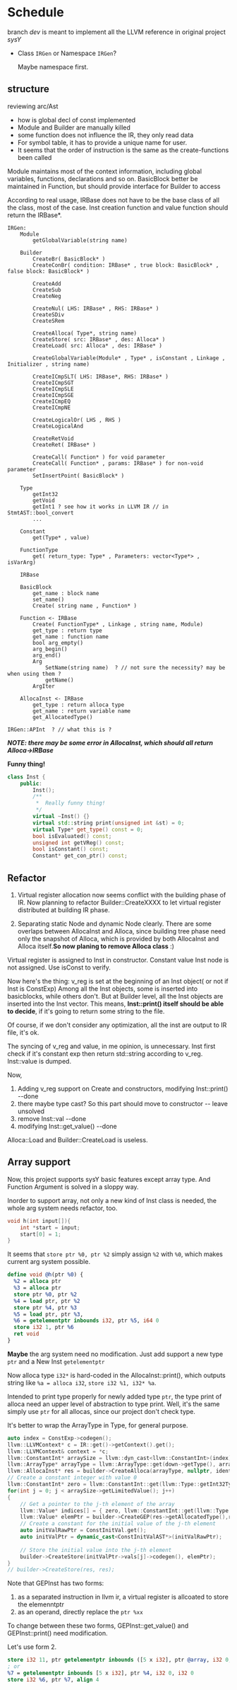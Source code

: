 # Schedule

branch *dev* is meant to implement all the LLVM reference in original project *sysY*

- Class `IRGen` or Namespace `IRGen`?

  Maybe namespace first.

## structure

reviewing arc/Ast

- how is global decl of const implemented
- Module and Builder are manually killed
- some function does not influence the IR, they only read data
- For symbol table, it has to provide a unique name for user.
- It seems that the order of instruction is the same as the create-functions been called

Module maintains most of the context information, including global variables, functions, declarations and so on.
BasicBlock better be maintained in Function, but should provide interface for Builder to access

According to real usage, IRBase does not have to be the base class of all the class, most of the case.
Inst creation function and value function should return the IRBase*.

```text
IRGen:
    Module
        getGlobalVariable(string name)
        
    Builder
        CreateBr( BasicBlock* )
        CreateConBr( condition: IRBase* , true block: BasicBlock* , false block: BasicBlock* )
        
        CreateAdd
        CreateSub
        CreateNeg
        
        CreateNul( LHS: IRBase* , RHS: IRBase* )
        CreateSDiv
        CreateSRem
        
        CreateAlloca( Type*, string name)
        CreateStore( src: IRBase* , des: Alloca* )
        CreateLoad( src: Alloca* , des: IRBase* )
        
        CreateGlobalVariable(Module* , Type* , isConstant , Linkage , Initializer , string name)
        
        CreateICmpSLT( LHS: IRBase*, RHS: IRBase* )
        CreateICmpSGT
        CreateICmpSLE
        CreateICmpSGE
        CreateICmpEQ
        CreateICmpNE
        
        CreateLogicalOr( LHS , RHS )
        CreateLogicalAnd
        
        CreateRetVoid
        CreateRet( IRBase* )
        
        CreateCall( Function* ) for void parameter
        CreateCall( Function* , params: IRBase* ) for non-void parameter
        SetInsertPoint( BasicBlock* )
        
    Type
        getInt32
        getVoid
        getInt1 ? see how it works in LLVM IR // in StmtAST::bool_convert
        ...
        
    Constant
        get(Type* , value)
        
    FunctionType
        get( return_type: Type* , Parameters: vector<Type*> , isVarArg)
        
    IRBase
    
    BasicBlock
        get_name : block name
        set_name()
        Create( string name , Function* )
        
    Function <- IRBase
        Create( FunctionType* , Linkage , string name, Module)
        get_type : return type
        get_name : function name
        bool arg_empty()
        arg_begin()
        arg_end()
        Arg
            SetName(string name)  ? // not sure the necessity? may be when using them ?
            getName()
        ArgIter
        
    AllocaInst <- IRBase
        get_type : return alloca type
        get_name : return variable name
        get_AllocatedType()
    
IRGen::APInt  ? // what this is ?
```

***NOTE: there may be some error in AllocaInst, which should all return Alloca->IRBase***

**Funny thing!**

```cpp
class Inst {
    public:
        Inst();
        /**
         *  Really funny thing!
         */
        virtual ~Inst() {}
        virtual std::string print(unsigned int &st) = 0;
        virtual Type* get_type() const = 0;
        bool isEvaluated() const;
        unsigned int getVReg() const;
        bool isConstant() const;
        Constant* get_con_ptr() const;
```

## Refactor

1. Virtual register allocation now seems conflict with the building phase of IR.
   Now planning to refactor Builder::CreateXXXX to let virtual register distributed at building IR phase.

2. Separating static Node and dynamic Node clearly.
   There are some overlaps between AllocaInst and Alloca, since building tree phase need only the snapshot
   of Alloca, which is provided by both AllocaInst and Alloca itself.**So now planing to remove Alloca class** :)

Virtual register is assigned to Inst in constructor. Constant value Inst node is not assigned. Use isConst to verify.

Now here's the thing: v_reg is set at the beginning of an Inst object( or not if Inst is ConstExp)
Among all the Inst objects, some is inserted into basicblocks, while others don't.
But at Builder level, all the Inst objects are inserted into the Inst vector.
This means, **Inst::print() itself should be able to decide**, if it's going to return some string
to the file.

Of course, if we don't consider any optimization, all the inst are output to IR file, it's ok.

The syncing of v_reg and value, in me opinion, is unnecessary. Inst first check if it's constant exp
then return std::string according to v_reg. Inst::value is dumped.

Now,

1. Adding v_reg support on Create and constructors, modifying Inst::print() --done
2. there maybe type cast? So this part should move to constructor -- leave unsolved
3. remove Inst::val --done
4. modifying Inst::get_value() --done

Alloca::Load and Builder::CreateLoad is useless.

## Array support

Now, this project supports sysY basic features except array type. And Function Argument is solved in a sloppy way.

Inorder to support array, not only a new kind of Inst class is needed, the whole arg system needs refactor, too.

```c
void h(int input[]){
    int *start = input;
    start[0] = 1;
}
```

It seems that `store ptr %0, ptr %2` simply assign `%2` with `%0`, which makes current arg system possible.

```llvm
define void @h(ptr %0) {
  %2 = alloca ptr
  %3 = alloca ptr
  store ptr %0, ptr %2
  %4 = load ptr, ptr %2
  store ptr %4, ptr %3
  %5 = load ptr, ptr %3,
  %6 = getelementptr inbounds i32, ptr %5, i64 0
  store i32 1, ptr %6
  ret void
}
```

**Maybe** the arg system need no modification. Just add support a new type `ptr` and a New Inst `getelementptr`

Now alloca type `i32*` is hard-coded in the AllocaInst::print(), which outputs string
like `%a = alloca i32`, `store i32 %1, i32* %a`.

Intended to print type properly for newly added type `ptr`, the type print of alloca need an upper level of abstraction
to type print.
Well, it's the same simply use `ptr` for all allocas, since our project don't check type.

It's better to wrap the ArrayType in Type, for general purpose.

```cpp
auto index = ConstExp->codegen();
llvm::LLVMContext* c = IR::get()->getContext().get();
llvm::LLVMContext& context = *c;
llvm::ConstantInt* arraySize = llvm::dyn_cast<llvm::ConstantInt>(index);
llvm::ArrayType* arrayType = llvm::ArrayType::get(down->getType(), arraySize->getLimitedValue());
llvm::AllocaInst* res = builder->CreateAlloca(arrayType, nullptr, ident);
// Create a constant integer with value 0
llvm::ConstantInt* zero = llvm::ConstantInt::get(llvm::Type::getInt32Ty(context), 0);
for(int j = 0; j < arraySize->getLimitedValue(); j++)
{
    // Get a pointer to the j-th element of the array
    llvm::Value* indices[] = { zero, llvm::ConstantInt::get(llvm::Type::getInt32Ty(context), j) };
    llvm::Value* elemPtr = builder->CreateGEP(res->getAllocatedType(),res, indices);
    // Create a constant for the initial value of the j-th element
    auto initValRawPtr = ConstInitVal.get();
    auto initValPtr = dynamic_cast<ConstInitValAST*>(initValRawPtr);
    
    // Store the initial value into the j-th element
    builder->CreateStore(initValPtr->vals[j]->codegen(), elemPtr);
}
// builder->CreateStore(res, res);
```

Note that GEPInst has two forms:

1. as a separated instruction in llvm ir, a virtual register is allcoated to store the elemenntptr
2. as an operand, directly replace the `ptr %xx`

To change between these two forms, GEPInst::get_value() and GEPInst::print() need modification.

Let's use form 2.

```llvm
store i32 11, ptr getelementptr inbounds ([5 x i32], ptr @array, i32 0, i32 1), align 4
; or
%7 = getelementptr inbounds [5 x i32], ptr %4, i32 0, i32 0
store i32 %6, ptr %7, align 4
```
